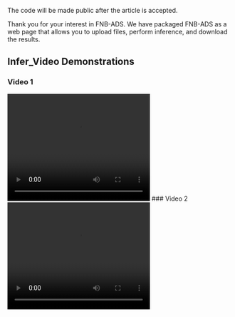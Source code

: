  The code will be made public after the article is accepted.

Thank you for your interest in FNB-ADS. We have packaged FNB-ADS as a web page that allows you to upload files, perform inference, and download the results.

## Infer_Video Demonstrations

### Video 1
<video width="320" height="240" controls>
  <source src="[video2.mp4](https://github.com/SIGMACX/FNB-AD/blob/FNB-ADS/infer_results_images/image_infer_results.mp4)" type="video/mp4">
  Your browser does not support the video tag.
</video>
### Video 2
<video width="320" height="240" controls>
  <source src="[video2.mp4](https://github.com/SIGMACX/FNB-AD/blob/FNB-ADS/infer_results_images/infer_video_results.mp4)" type="video/mp4">
  Your browser does not support the video tag.
</video>

